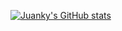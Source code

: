 [![Juanky's GitHub stats](https://github-readme-stats.vercel.app/api?username=juankyyy&theme=gotham&show_icons=true)](https://github.com/anuraghazra/github-readme-stats)
